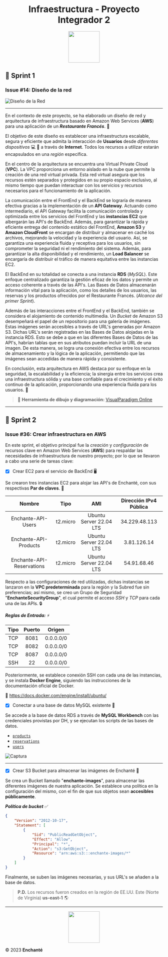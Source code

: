 <h1 style="text-align:center;">Infraestructura - Proyecto Integrador 2</h1>

<div style="text-align:center;">
  <img src="https://cdn-icons-png.flaticon.com/512/3043/3043454.png" height="100" width="100"/>
</div>

## :rocket: Sprint 1

### **Issue #14: Diseño de la red**

![Diseño de la Red](/Infraestructura/Disenno-Red.png)

***

En el contexto de este proyecto, se ha elaborado un diseño de red y arquitectura de infraestructura basado en Amazon Web Services (**AWS**) para una aplicación de un ***Restaurante Francés***. :fork_and_knife:

El objetivo de este diseño es establecer una infraestructura escalable, segura y eficiente que admita la interacción de **Usuarios** desde *diferentes dispositivos* :computer: :iphone: a través de **Internet**. Todos los recursos a utilizar estarán encapsulados en una *región* específica.

En el centro de la arquitectura se encuentra una Virtual Private Cloud (**VPC**). La VPC proporciona un entorno aislado en la nube que permite la creación de una red virtual privada. Esta red virtual asegura que los recursos estén separados y protegidos en su propio espacio exclusivo, al mismo tiempo que puedan interactuar con los servicios y recursos necesarios para el funcionamiento de la aplicación.

La comunicación entre el FrontEnd y el BackEnd se lograría de manera efectiva gracias a la implementación de un **API Gateway**. Actuando como intermediario, el API Gateway facilita la comunicación controlada y optimizada entre los servicios del FrontEnd y las **instancias EC2** que albergarán las API's de BackEnd. Además, para garantizar la rápida y eficiente entrega del contenido estático del FrontEnd, **Amazon S3** y **Amazon CloudFront** se encargan de distribuir y almacenar en caché los archivos, mejorando la velocidad y la experiencia del usuario. Así, se garantiza una experiencia fluida y receptiva para los usuarios, sin comprometer la seguridad ni el rendimiento del sistema.
Además, para garantizar la alta disponibilidad y el rendimiento, un **Load Balancer** se encargaría de distribuir el tráfico de manera equitativa entre las instancias EC2.

El BackEnd en su totalidad se conecta a una instancia **RDS** (*MySQL*). Este enfoque centralizado garantiza la gestión eficaz de los datos y permite un acceso coherente a través de las API's. Las Bases de Datos almacenarán información vital para la aplicación, como los detalles de los usuarios, las reservas y los productos ofrecidos por el Restaurante Francés. (*Alcance del primer Sprint*).

Además de las interacciones entre el FrontEnd y el BackEnd, también se considera el alojamiento de contenido multimedia. Un *Bucket* de Amazon S3 desempeñará el papel de un repositorio para una galería de imágenes. Estas imágenes serán accesibles a través de URL's generadas por Amazon S3. Dichas URL's serán registradas en las Bases de Datos alojadas en la instancia RDS. Esto se debe a que en las diferentes Bases de Datos de las API's, habrían tablas que en sus atributos puedan incluir la URL de una imagen. De esta manera, se logra una conexión efectiva entre los recursos de almacenamiento y la lógica de la aplicación, permitiendo que las imágenes sean accedidas de manera rápida y consistente.

En conclusión, esta arquitectura en AWS destaca por su enfoque en la seguridad, la escalabilidad y la eficiencia; la sinergia entre los servicios crea una infraestructura sólida y una base confiable para el crecimiento y el éxito continuo de la aplicación, proporcionando una experiencia fluida para los usuarios. :rainbow:

> :pushpin: **Herramienta de dibujo y diagramación:**
[VisualParadigm Online](https://online.visual-paradigm.com/diagrams/features/aws-architecture-diagram-tool/)

***

## :rocket: Sprint 2

### **Issue #36: Crear infraestructura en AWS**

En este sprint, el objetivo principal fue la *creación* y *configuración* de recursos clave en Amazon Web Services (**AWS**) para respaldar las necesidades de infraestructura de nuestro proyecto; por lo que se llevaron a cabo una serie de tareas clave:

- [x] Crear EC2 para el servicio de BackEnd :desktop_computer:

Se crearon tres instancias EC2 para alojar las API's de Enchanté, con sus respectivas **Par de claves**. :closed_lock_with_key:

| Nombre                    | Tipo     | AMI                     | Dirección IPv4 Pública |
| :----:                    | :----:   | :----:                  | :----:                 |
| Enchante-API-Users        | t2.micro | Ubuntu Server 22.04 LTS | 34.229.48.113          |
| Enchante-API-Products     | t2.micro | Ubuntu Server 22.04 LTS | 3.81.126.14            |
| Enchante-API-Reservations | t2.micro | Ubuntu Server 22.04 LTS | 54.91.68.46            |

Respecto a las configuraciones de red utilizadas, dichas instancias se lanzaron en la **VPC predeterminada** para la región y la Subred fue sin preferencias; así mismo, se creo un Grupo de Seguridad "**EnchanteSecurityGroup**", el cual permite el acceso *SSH* y *TCP* para cada una de las APIs. :lock:

***Reglas de Entrada:*** :zap:

| Tipo   | Puerto | Origen    |
| :----: | :----: | :----:    |    
| TCP    | 8081   | 0.0.0.0/0 |
| TCP    | 8082   | 0.0.0.0/0 |
| TCP    | 8087   | 0.0.0.0/0 |
| SSH    | 22     | 0.0.0.0/0 |

Posteriormente, se establece conexión SSH con cada una de las instancias, y se instala **Docker Engine**, siguiendo las instrucciones de la documentación oficial de Docker.

:file_folder: <https://docs.docker.com/engine/install/ubuntu/>

- [x] Conectar a una base de datos MySQL existente :dart:

Se accede a la base de datos RDS a través de **MySQL Workbench** con las credenciales provistas por DH, y se ejecutan los scripts de las bases de datos.

* [`products`](/Base%20de%20datos/products.sql)
* [`reservations`](/Base%20de%20datos/reservation.sql)
* [`users`](/Base%20de%20datos/user.sql)

![Captura](/Infraestructura/Captura.png)

***

- [x] Crear S3 Bucket para almacenar las imágenes de Enchanté :art:

Se crea un Bucket llamado "**enchante-images**", para almacenar las diferentes imágenes de nuestra aplicación. Se establece una política en la configuración del mismo, con el fin de que sus objetos sean **accesibles públicamente**.

***Política de bucket*** :white_check_mark:

```json
{
    "Version": "2012-10-17",
    "Statement": [
        {
            "Sid": "PublicReadGetObject",
            "Effect": "Allow",
            "Principal": "*",
            "Action": "s3:GetObject",
            "Resource": "arn:aws:s3:::enchante-images/*"
        }
    ]
}
```

Finalmente, se suben las imágenes necesarias, y sus URL's se añaden a la base de datos.

> **P.D.** Los recursos fueron creados en la región de EE.UU. Este (Norte de Virginia) **us-east-1** :earth_americas:

***

<div style="text-align:center;">
  <img src="https://cdn-icons-png.flaticon.com/512/4682/4682602.png" height="100" width="100"/>
</div>

&copy; 2023 **Enchanté**